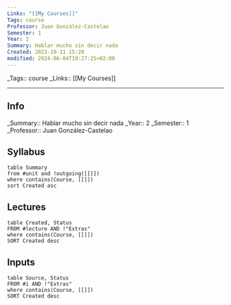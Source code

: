 ```yaml
---
Links: "[[My Courses]]"
Tags: course
Professor: Juan González-Castelao
Semester: 1
Year: 2
Summary: Hablar mucho sin decir nada
Created: 2023-10-11 15:28
modified: 2024-06-04T19:27:25+02:00
---
```

\_Tags::  course
\_Links::  [[My Courses]]
___

## Info
\_Summary::  Hablar mucho sin decir nada
\_Year::  2
\_Semester::  1
\_Professor:: Juan González-Castelao 


## Syllabus
```dataview
table Summary
from #unit and !outgoing([[]])
where contains(Course, [[]])
sort Created asc
```

## Lectures
```dataview
table Created, Status
FROM #lecture AND !"Extras"
where contains(Course, [[]])
SORT Created desc
```

## Inputs
```dataview
table Source, Status
FROM #i AND !"Extras"
where contains(Course, [[]])
SORT Created desc
```